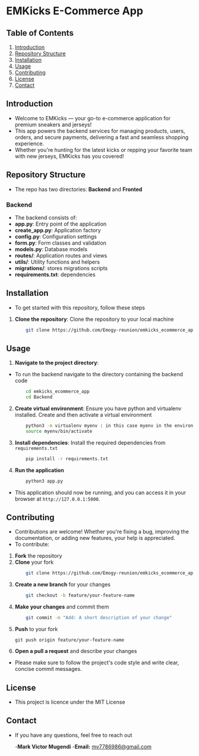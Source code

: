 # EMKicks E-Commerce App

## Table of Contents

1. [Introduction](#introduction)
2. [Repository Structure](#repository-structure)
3. [Installation](#installation)
4. [Usage](#usage)
5. [Contributing](#contributing)
6. [License](#license)
7. [Contact](#contact)

## Introduction
* Welcome to EMKicks — your go-to e-commerce application for premium sneakers and jerseys!
* This app powers the backend services for managing products, users, orders, and secure payments, delivering a fast and seamless shopping experience.
* Whether you're hunting for the latest kicks or repping your favorite team with new jerseys, EMKicks has you covered!

## Repository Structure
* The repo has two directories: **Backend** and **Fronted**

### Backend
* The backend consists of:
* **app.py**: Entry point of the application
* **create_app.py**: Application factory
* **config.py**: Configuration settings
* **form.py**: Form classes and validation
* **models.py**: Database models
* **routes/**: Application routes and views
* **utils/**: Utility functions and helpers
* **migrations/**: stores migrations scripts
* **requirements.txt**: dependencies

## Installation
* To get started with this repository, follow these steps
1. **Clone the repository**: Clone the repository to your local machine
    ```sh
        git clone https://github.com/Emogy-reunion/emkicks_ecommerce_app.git
    ```

## Usage
1. **Navigate to the project directory**:
* To run the backend navigate to the directory containing the backend code
    ```sh
        cd emkicks_ecommerce_app
        cd Backend
    ```
2. **Create virtual environment**: Ensure you have python and virtualenv installed. Create and then activate a virtual environment
    ```sh
        python3 -m virtualenv myenv : in this case myenv in the environment (feel free to name it as you like)
        source myenv/bin/activate
    ```

3. **Install dependencies**: Install the required dependencies from `requirements.txt`
    ```sh
        pip install -r requirements.txt
    ```

4. **Run the application**
    ```sh
        python3 app.py
    ```
* This application should now be running, and you can access it in your browser at  `http://127.0.0.1:5000`.

## Contributing
* Contributions are welcome! Whether you're fixing a bug, improving the documentation, or adding new features, your help is appreciated.
* To contribute:
1. **Fork** the repository
2. **Clone** your fork
    ```sh
        git clone https://github.com/Emogy-reunion/emkicks_ecommerce_app.git
    ```
3. **Create a new branch** for your changes
    ```sh
        git checkout -b feature/your-feature-name
    ```
4. **Make your changes** and commit them
    ```sh
        git commit -m "Add: A short description of your change"
    ```
5. **Push** to your fork
    ```
    git push origin feature/your-feature-name
    ```
6. **Open a pull a request** and describe your changes
* Please make sure to follow the project's code style and write clear, concise commit messages.

## License
* This project is licence under the MIT License

## Contact
* If you have any questions, feel free to reach out

   -**Mark Victor Mugendi**
   -**Email:** mv7786986@gmail.com
